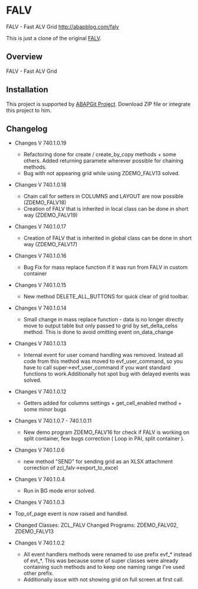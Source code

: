 # FALV
FALV - Fast ALV Grid
http://abapblog.com/falv

This is just a clone of the original [FALV](https://github.com/fidley/falv).

## Overview

FALV - Fast ALV Grid

## Installation

This project is supported by <a href="https://github.com/larshp/abapGit">ABAPGit Project</a>. Download ZIP file or integrate this project to him.

## Changelog

- Changes V 740.1.0.19 
  - Refactoring done for create / create_by_copy methods + some others. Added returning paramete wherever possible for chaining methods.
  - Bug with not appearing grid while using ZDEMO_FALV13 solved.

- Changes V 740.1.0.18 
  - Chain call for setters in COLUMNS and LAYOUT are now possible (ZDEMO_FALV18)
  - Creation of FALV that is inherited in local class can be done in short way (ZDEMO_FALV19)

- Changes V 740.1.0.17 
  - Creation of FALV that is inherited in global class can be done in short way (ZDEMO_FALV17)

- Changes V 740.1.0.16 
  - Bug Fix for mass replace function if it was run from FALV in custom container

- Changes V 740.1.0.15 
  - New method DELETE_ALL_BUTTONS for quick clear of grid toolbar.

- Changes V 740.1.0.14
  - Small change in mass replace function - data is no longer directly move to output table but only passed to grid by set_delta_celss method. This is done to avoid omitting event on_data_change

- Changes V 740.1.0.13
  - Internal event for user comand handling was removed. Instead all code from this method was moved to evf_user_command, so you have to call super->evf_user_command if you want standard functions to work.Additionally hot spot bug with delayed events was solved.

- Changes V 740.1.0.12
  - Getters added for columns settings + get_cell_enabled method + some minor bugs

- Changes V 740.1.0.7 - 740.1.0.11
  - New demo program ZDEMO_FALV16 for check if FALV is working on split container, few bugs correction ( Loop in PAI, split container ).

- Changes V 740.1.0.6
  - new method "SEND" for sending grid as an XLSX attachment correction of zcl_falv->export_to_excel

- Changes V 740.1.0.4
  - Run in BG mode error solved.

- Changes V 740.1.0.3
 - Top_of_page event is now raised and handled.
 - Changed Classes: ZCL_FALV Changed Programs: ZDEMO_FALV02, ZDEMO_FALV13

- Changes V 740.1.0.2
  - All event handlers methods were renamed to use prefix evf_* instead of evt_*. This was because some of super classes were already containing such methods and to keep one naming range I've used other prefix.
  - Additionally issue with not showing grid on full screen at first call.